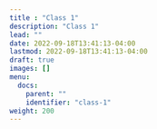 ```yaml
---
title : "Class 1"
description: "Class 1"
lead: ""
date: 2022-09-18T13:41:13-04:00
lastmod: 2022-09-18T13:41:13-04:00
draft: true
images: []
menu:
  docs:
    parent: ""
    identifier: "class-1"
weight: 200
---
```

